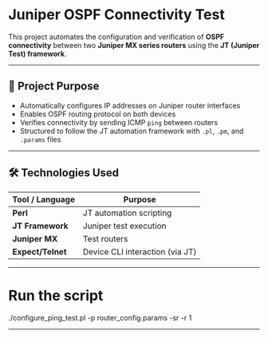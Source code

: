 # Juniper OSPF Connectivity Test 

This project automates the configuration and verification of **OSPF connectivity** between two **Juniper MX series routers** using the **JT (Juniper Test) framework**.

---

## 📌 Project Purpose

- Automatically configures IP addresses on Juniper router interfaces
- Enables OSPF routing protocol on both devices
- Verifies connectivity by sending ICMP `ping` between routers
- Structured to follow the JT automation framework with `.pl`, `.pm`, and `.params` files

---

## 🛠️ Technologies Used

| Tool / Language | Purpose |
|-----------------|---------|
| **Perl**        | JT automation scripting |
| **JT Framework**| Juniper test execution |
| **Juniper MX**  | Test routers |
| **Expect/Telnet**| Device CLI interaction (via JT) |

---
# Run the script
  ./configure_ping_test.pl -p router_config.params -sr -r 1

---

